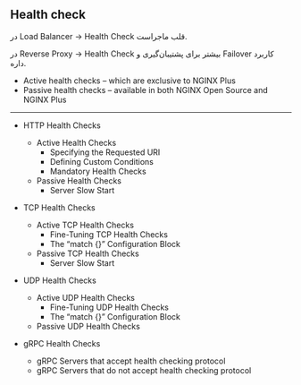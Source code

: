 ## Health check
در Load Balancer → Health Check قلب ماجراست.

در Reverse Proxy → Health Check بیشتر برای پشتیبان‌گیری و Failover کاربرد داره.
- Active health checks – which are exclusive to NGINX Plus 
- Passive health checks – available in both NGINX Open Source and NGINX Plus 

----------------------------------------------------------------------------------------------------- 
- HTTP Health Checks
   * Active Health Checks 
      + Specifying the Requested URI
      + Defining Custom Conditions
      + Mandatory Health Checks
   * Passive Health Checks 
      + Server Slow Start 
- TCP Health Checks
   * Active TCP Health Checks
      + Fine-Tuning TCP Health Checks
      + The “match {}” Configuration Block
   * Passive TCP Health Checks
      + Server Slow Start

- UDP Health Checks
   * Active UDP Health Checks
      + Fine-Tuning UDP Health Checks
      + The “match {}” Configuration Block
   * Passive UDP Health Checks


- gRPC Health Checks
   * gRPC Servers that accept health checking protocol
   * gRPC Servers that do not accept health checking protocol





